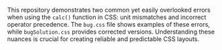 This repository demonstrates two common yet easily overlooked errors when using the `calc()` function in CSS: unit mismatches and incorrect operator precedence. The `bug.css` file shows examples of these errors, while `bugSolution.css` provides corrected versions.  Understanding these nuances is crucial for creating reliable and predictable CSS layouts.